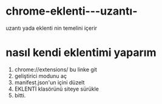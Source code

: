 # chrome-eklenti---uzantı-
uzantı yada eklenti nin temelini içerir

# nasıl kendi eklentimi yaparım
1) chrome://extensions/     bu linke git
2) geliştirici modunu aç
3) manifest.json'un içini düzelt
4) EKLENTİ klasörünü siteye sürükle
5) bitti.
